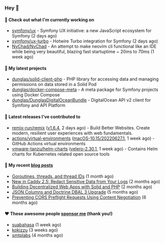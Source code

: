 ### Hey 👋

#### 👷 Check out what I'm currently working on

- [symfony/ux](https://github.com/symfony/ux) - Symfony UX initiative: a new JavaScript ecosystem for Symfony (2 days ago)
- [symfony/ux-turbo](https://github.com/symfony/ux-turbo) - Hotwire Turbo integration for Symfony (2 days ago)
- [NvChad/NvChad](https://github.com/NvChad/NvChad) - An attempt to make neovim cli functional like an IDE while being very beautiful, blazing fast startuptime ~ 20ms to 70ms (1 week ago)

#### 🌱 My latest projects

- [dunglas/solid-client-php](https://github.com/dunglas/solid-client-php) - PHP library for accessing data and managing permissions on data stored in a Solid Pod
- [dunglas/docker-compose-meta](https://github.com/dunglas/docker-compose-meta) - A meta package for Symfony projects using Docker Compose
- [dunglas/DunglasDigitalOceanBundle](https://github.com/dunglas/DunglasDigitalOceanBundle) - DigitalOcean API v2 client for Symfony and API Platform

#### 🔭 Latest releases I've contributed to

- [remix-run/remix](https://github.com/remix-run/remix) ([v1.6.4](https://github.com/remix-run/remix/releases/tag/v1.6.4), 2 days ago) - Build Better Websites. Create modern, resilient user experiences with web fundamentals.
- [actions/virtual-environments](https://github.com/actions/virtual-environments) ([macOS-10.15/20220627.1](https://github.com/actions/virtual-environments/releases/tag/macOS-10.15%2F20220627.1), 1 week ago) - GitHub Actions virtual environments
- [vmware-tanzu/helm-charts](https://github.com/vmware-tanzu/helm-charts) ([velero-2.30.1](https://github.com/vmware-tanzu/helm-charts/releases/tag/velero-2.30.1), 1 week ago) - Contains Helm charts for Kubernetes related open source tools

#### 📜 My recent [blog posts](https://dunglas.fr)

- [Goroutines, threads, and thread IDs](https://dunglas.fr/2022/05/goroutines-threads-and-thread-ids/) (1 month ago)
- [New in Caddy 2.5: Redact Sensitive Data from Your Logs](https://dunglas.fr/2022/04/caddy-logging-security-improvements/) (2 months ago)
- [Building Decentralized Web Apps with Solid and PHP](https://dunglas.fr/2022/04/building-decentralized-web-apps-with-solid-and-php/) (2 months ago)
- [JSON Columns and Doctrine DBAL 3 Upgrade](https://dunglas.fr/2022/01/json-columns-and-doctrine-dbal-3-upgrade/) (5 months ago)
- [Preventing CORS Preflight Requests Using Content Negotiation](https://dunglas.fr/2022/01/preventing-cors-preflight-requests-using-content-negotiation/) (6 months ago)

#### ❤️ These awesome people [sponsor me](https://github.com/sponsors/dunglas) (thank you!)

- [suabahasa](https://github.com/suabahasa) (1 week ago)
- [kokizzu](https://github.com/kokizzu) (3 weeks ago)
- [smtplabs](https://github.com/smtplabs) (4 months ago)
